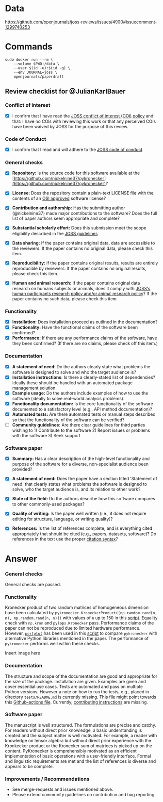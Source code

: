 # Data
https://github.com/openjournals/joss-reviews/issues/4900#issuecomment-1299740253

# Commands
```
sudo docker run --rm \
    --volume $PWD:/data \
    --user $(id -u):$(id -g) \
    --env JOURNAL=joss \
    openjournals/paperdraft
```



## Review checklist for @JulianKarlBauer

### Conflict of interest

- [x] I confirm that I have read the [JOSS conflict of interest (COI) policy](https://github.com/openjournals/joss/blob/master/COI.md) and that: I have no COIs with reviewing this work or that any perceived COIs have been waived by JOSS for the purpose of this review.

### Code of Conduct

- [x] I confirm that I read and will adhere to the [JOSS code of conduct](https://joss.theoj.org/about#code_of_conduct).

### General checks

- [x] **Repository:** Is the source code for this software available at the [https://github.com/nickelnine37/pykronecker](https://github.com/nickelnine37/pykronecker)?
- [x] **License:** Does the repository contain a plain-text LICENSE file with the contents of an [OSI approved](https://opensource.org/licenses/alphabetical) software license?
- [x] **Contribution and authorship:** Has the submitting author (@nickelnine37) made major contributions to the software? Does the full list of paper authors seem appropriate and complete?
- [x] **Substantial scholarly effort:** Does this submission meet the scope eligibility described in the [JOSS guidelines](https://joss.readthedocs.io/en/latest/submitting.html#substantial-scholarly-effort)
- [x] **Data sharing:** If the paper contains original data, data are accessible to the reviewers. If the paper contains no original data, please check this item.
- [x] **Reproducibility:** If the paper contains original results, results are entirely reproducible by reviewers. If the paper contains no original results, please check this item.
- [x] **Human and animal research:** If the paper contains original data research on humans subjects or animals, does it comply with [JOSS's human participants research policy and/or animal research policy](https://joss.readthedocs.io/en/latest/policies.html?highlight=animal#joss-policies)? If the paper contains no such data, please check this item.


### Functionality

- [x] **Installation:** Does installation proceed as outlined in the documentation?
- [x] **Functionality:** Have the functional claims of the software been confirmed?
- [x] **Performance:** If there are any performance claims of the software, have they been confirmed? (If there are no claims, please check off this item.)

### Documentation

- [x] **A statement of need**: Do the authors clearly state what problems the software is designed to solve and who the target audience is?
- [x] **Installation instructions:** Is there a clearly-stated list of dependencies? Ideally these should be handled with an automated package management solution.
- [x] **Example usage:** Do the authors include examples of how to use the software (ideally to solve real-world analysis problems).
- [x] **Functionality documentation:** Is the core functionality of the software documented to a satisfactory level (e.g., API method documentation)?
- [x] **Automated tests:** Are there automated tests or manual steps described so that the functionality of the software can be verified?
- [ ] **Community guidelines:** Are there clear guidelines for third parties wishing to 1) Contribute to the software 2) Report issues or problems with the software 3) Seek support

### Software paper

- [x] **Summary:** Has a clear description of the high-level functionality and purpose of the software for a diverse, non-specialist audience been provided?
- [x] **A statement of need:** Does the paper have a section titled 'Statement of need' that clearly states what problems the software is designed to solve, who the target audience is, and its relation to other work?
- [x] **State of the field:** Do the authors describe how this software compares to other commonly-used packages?
- [x] **Quality of writing:** Is the paper well written (i.e., it does not require editing for structure, language, or writing quality)?
- [x] **References:** Is the list of references complete, and is everything cited appropriately that should be cited (e.g., papers, datasets, software)? Do references in the text use the proper [citation syntax](https://pandoc.org/MANUAL.html#extension-citations)?


# Answer

### General checks
General checks are passed.

### Functionality
Kronecker product of two random matrices of homogeneous dimension have been calculated
by `pykronecker.KroneckerProduct([np.random.rand(n, n), np.random.rand(n, n)])`
with values of `n` up to 150 in this
[script](https://github.com/JulianKarlBauer/pykronecker/blob/review/review/performance_example_01.py).
Equality check with `np.kron` and `pylops.Kronecker` pass.
Performance claims of the paper can not be reproduced due to limited hardware performance.
However, [`perfplot`](https://github.com/nschloe/perfplot) has been used in this [script](https://github.com/JulianKarlBauer/pykronecker/blob/review/review/performance_example_01.py) to
compare `pykronecker` with alternative Python libraries mentioned in the paper.
The performance of `pykronecker` performs well within these checks.

Insert image here

### Documentation
The structure and scope of the documentation are good and appropriate for the size of the package.
Installation are given.
Examples are given and cover essential use cases.
Tests are automated and pass on multiple Python versions.
However a note on how to run the tests, e.g., placed in directory `tests/README.md`
is currently missing.
This file might point towards this [Github-actions file](https://github.com/nickelnine37/pykronecker/blob/main/.github/workflows/tests.yml).
Currently, [contributing instructions](https://docs.github.com/en/communities/setting-up-your-project-for-healthy-contributions/setting-guidelines-for-repository-contributors) are missing.

### Software paper

The manuscript is well structured. The formulations are precise and catchy. For readers without direct prior knowledge, a basic understanding is created and the subject matter is well motivated. 
For example, a reader with knowledge on tensor algebra but without direct prior experience with the Kronkecker product or the Kronecker sum of matrices is picked up on the content.
PyKronecker is comprehensibly motivated as an efficient implementation of basic operations with a user-friendly interface.
Formal and linguistic requirements are met and the list of references is diverse and appears to be complete.


### Improvements / Recommendations
- See merge-requests and issues mentioned above.
- Please extend community guidelines on contribution and bug reporting.


